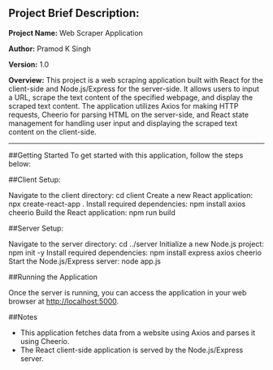 ## Project Brief Description:

**Project Name:** Web Scraper Application

**Author:** Pramod K Singh

**Version:** 1.0

**Overview:**
This project is a web scraping application built with React for the client-side and Node.js/Express for the server-side. It allows users to input a URL, scrape the text content of the specified webpage, and display the scraped text content. The application utilizes Axios for making HTTP requests, Cheerio for parsing HTML on the server-side, and React state management for handling user input and displaying the scraped text content on the client-side.

---

##Getting Started
To get started with this application, follow the steps below:

##Client Setup:

Navigate to the client directory: cd client
Create a new React application: npx create-react-app .
Install required dependencies: npm install axios cheerio
Build the React application: npm run build

##Server Setup:

Navigate to the server directory: cd ../server
Initialize a new Node.js project: npm init -y
Install required dependencies: npm install express axios cheerio
Start the Node.js/Express server: node app.js


##Running the Application

Once the server is running, you can access the application in your web browser at [http://localhost:5000](http://localhost:5000).

##Notes

- This application fetches data from a website using Axios and parses it using Cheerio.
- The React client-side application is served by the Node.js/Express server.

